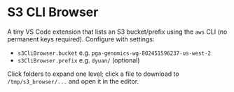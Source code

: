 # S3 CLI Browser

A tiny VS Code extension that lists an S3 bucket/prefix using the `aws` CLI (no permanent keys required).
Configure with settings:
- `s3CliBrowser.bucket` e.g. `pga-genomics-wg-802451596237-us-west-2`
- `s3CliBrowser.prefix` e.g. `dyuan/` (optional)

Click folders to expand one level; click a file to download to `/tmp/s3_browser/...` and open it in the editor.
